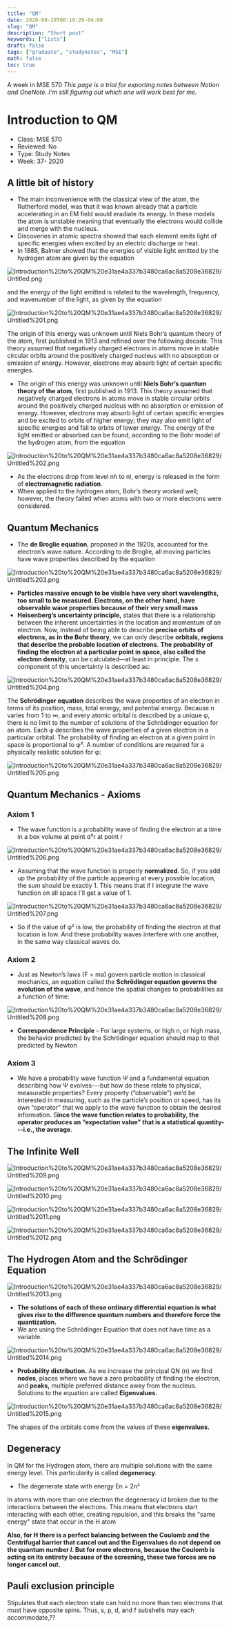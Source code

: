 ```yaml
---
title: "QM"
date: 2020-09-29T00:19:29-04:00
slug: "QM"
description: "Short post"
keywords: ["lists"]
draft: false
tags: ["graduate", "studynotes", "MSE"]
math: false
toc: true
---
```


A week in MSE 570
<i>This page is a trial for exporting notes between Notion and OneNote. I'm still figuring out which one will work best for me.</i> 

# Introduction to QM

- Class: MSE 570
- Reviewed: No
- Type: Study Notes
- Week: 37- 2020

## A little bit of history

- The main inconvenience with the classical view of the atom, the Rutherford model, was that it was known already that a particle accelerating in an EM field would eradiate its energy. In these models the atom is unstable meaning that eventually the electrons would collide and merge with the nucleus.
- Discoveries in atomic spectra showed that each element emits light of specific energies when excited by an electric discharge or heat.
- In 1885, Balmer showed that the energies of visible light emitted by the hydrogen atom are given by the equation

![Introduction%20to%20QM%20e31ae4a337b3480ca6ac8a5208e36829/Untitled.png](/Introduction%20to%20QM%20e31ae4a337b3480ca6ac8a5208e36829/Untitled.png)

and the energy of the light emitted is related to the wavelength, frequency, and wavenumber of the light, as given by the equation

![Introduction%20to%20QM%20e31ae4a337b3480ca6ac8a5208e36829/Untitled%201.png](/Introduction%20to%20QM%20e31ae4a337b3480ca6ac8a5208e36829/Untitled%201.png)

The origin of this energy was unknown until Niels Bohr’s quantum theory of the atom, first published in 1913 and refined over the following decade. This theory assumed that negatively charged electrons in atoms move in stable circular orbits around the positively charged nucleus with no absorption or emission of energy. However, electrons may absorb light of certain specific energies.

- The origin of this energy was unknown until **Niels Bohr’s quantum theory of the atom**, first published in 1913. This theory assumed that negatively charged electrons in atoms move in stable circular orbits around the positively charged nucleus with no absorption or emission of energy. However, electrons may absorb light of certain specific energies and be excited to orbits of higher energy; they may also emit light of specific energies and fall to orbits of lower energy. The energy of the light emitted or absorbed can be found, according to the Bohr model of the hydrogen atom, from the equation

![Introduction%20to%20QM%20e31ae4a337b3480ca6ac8a5208e36829/Untitled%202.png](/Introduction%20to%20QM%20e31ae4a337b3480ca6ac8a5208e36829/Untitled%202.png)

- As the electrons drop from level nh to nl, energy is released in the form of **electromagnetic radiation**.
- When applied to the hydrogen atom, Bohr’s theory worked well; however, the theory failed when atoms with two or more electrons were considered.

## Quantum Mechanics

- The **de Broglie equation**, proposed in the 1920s, accounted for the electron’s wave nature. According to de Broglie, all moving particles have wave properties described by the equation

![Introduction%20to%20QM%20e31ae4a337b3480ca6ac8a5208e36829/Untitled%203.png](/Introduction%20to%20QM%20e31ae4a337b3480ca6ac8a5208e36829/Untitled%203.png)

- **Particles massive enough to be visible have very short wavelengths, too small to be measured. Electrons, on the other hand, have observable wave properties because of their very small mass**
- **Heisenberg’s uncertainty principle,** states that there is a relationship between the inherent uncertainties in the location and momentum of an electron. Now, instead of being able to describe **precise orbits of electrons, as in the Bohr theory**, we can only describe **orbitals, regions that describe the probable location of electrons**. **The probability of finding the electron at a particular point in space, also called the electron density**, can be calculated—at least in principle. The x component of this uncertainty is described as:

![Introduction%20to%20QM%20e31ae4a337b3480ca6ac8a5208e36829/Untitled%204.png](/Introduction%20to%20QM%20e31ae4a337b3480ca6ac8a5208e36829/Untitled%204.png)

The **Schrödinger equation** describes the wave properties of an electron in terms of its position, mass, total energy, and potential energy. Because n varies from 1 to ∞, and every atomic orbital is described by a unique φ, there is no limit to the number of solutions of the Schrödinger equation for an atom. Each φ describes the wave properties of a given electron in a particular orbital. The probability of finding an electron at a given point in space is proportional to φ². A number of conditions are required for a physically realistic solution for φ:

![Introduction%20to%20QM%20e31ae4a337b3480ca6ac8a5208e36829/Untitled%205.png](/Introduction%20to%20QM%20e31ae4a337b3480ca6ac8a5208e36829/Untitled%205.png)

## Quantum Mechanics - Axioms

### Axiom 1

- The wave function is a probability wave of finding the electron at a time in a box volume at point d³r at point r

![Introduction%20to%20QM%20e31ae4a337b3480ca6ac8a5208e36829/Untitled%206.png](/Introduction%20to%20QM%20e31ae4a337b3480ca6ac8a5208e36829/Untitled%206.png)

- Assuming that the wave function is properly **normalized**. So, if you add up the probability of the particle appearing at every possible location, the sum should be exactly 1. This means that if I integrate the wave function on all space I'll get a value of 1.

![Introduction%20to%20QM%20e31ae4a337b3480ca6ac8a5208e36829/Untitled%207.png](/Introduction%20to%20QM%20e31ae4a337b3480ca6ac8a5208e36829/Untitled%207.png)

- So if the value of φ² is low, the probability of finding the electron at that location is low. And these probability waves interfere with one another, in the same way classical waves do.

### Axiom 2

- Just as Newton’s laws (F = ma) govern particle motion in classical mechanics, an equation called the **Schrödinger equation governs the evolution of the wave**, and hence the spatial changes to probabilities as a function of time:

![Introduction%20to%20QM%20e31ae4a337b3480ca6ac8a5208e36829/Untitled%208.png](/Introduction%20to%20QM%20e31ae4a337b3480ca6ac8a5208e36829/Untitled%208.png)

- **Correspondence Principle** - For large systems, or high n, or high mass, the behavior predicted by the Schrödinger equation should map to that predicted by Newton

### Axiom 3

- We have a probability wave function Ѱ and a fundamental equation describing how Ѱ evolves---but how do these relate to physical, measurable properties? Every property (“observable”) we’d be interested in measuring, such as the particle’s position or speed, has its own “operator” that we apply to the wave function to obtain the desired information. S**ince the wave function relates to probability, the operator produces an “expectation value” that is a statistical quantity---i.e., the average**.

## The Infinite Well

![Introduction%20to%20QM%20e31ae4a337b3480ca6ac8a5208e36829/Untitled%209.png](/Introduction%20to%20QM%20e31ae4a337b3480ca6ac8a5208e36829/Untitled%209.png)

![Introduction%20to%20QM%20e31ae4a337b3480ca6ac8a5208e36829/Untitled%2010.png](/Introduction%20to%20QM%20e31ae4a337b3480ca6ac8a5208e36829/Untitled%2010.png)

![Introduction%20to%20QM%20e31ae4a337b3480ca6ac8a5208e36829/Untitled%2011.png](/Introduction%20to%20QM%20e31ae4a337b3480ca6ac8a5208e36829/Untitled%2011.png)

![Introduction%20to%20QM%20e31ae4a337b3480ca6ac8a5208e36829/Untitled%2012.png](/Introduction%20to%20QM%20e31ae4a337b3480ca6ac8a5208e36829/Untitled%2012.png)

## The Hydrogen Atom and the Schrödinger Equation

![Introduction%20to%20QM%20e31ae4a337b3480ca6ac8a5208e36829/Untitled%2013.png](/Introduction%20to%20QM%20e31ae4a337b3480ca6ac8a5208e36829/Untitled%2013.png)

- **The solutions of each of these ordinary differential equation is what gives rise to the difference quantum numbers and therefore force the quantization.**
- We are using the Schrödinger Equation that does not have time as a variable.

![Introduction%20to%20QM%20e31ae4a337b3480ca6ac8a5208e36829/Untitled%2014.png](/Introduction%20to%20QM%20e31ae4a337b3480ca6ac8a5208e36829/Untitled%2014.png)

- **Probability distribution.** As we increase the principal QN (n) we find **nodes**, places where we have a zero probability of finding the electron, and **peaks,** multiple preferred distance away from the nucleus. Solutions to the equation are called **Eigenvalues.**

![Introduction%20to%20QM%20e31ae4a337b3480ca6ac8a5208e36829/Untitled%2015.png](/Introduction%20to%20QM%20e31ae4a337b3480ca6ac8a5208e36829/Untitled%2015.png)

The shapes of the orbitals come from the values of these **eigenvalues.**

## Degeneracy

In QM for the Hydrogen atom, there are multiple solutions with the same energy level. This particularity is called **degeneracy**.

- The degenerate state with energy En = 2n²

In atoms with more than one electron the degeneracy id broken due to the
interactions between the electrons. This means that electrons start interacting with each other, creating repulsion, and this breaks the "same energy" state that occur in the H atom

**Also, for H there is a perfect balancing between the Coulomb and the Centrifugal barrier that cancel out and the Eigenvalues do not depend on the quantum number *l*. But for more electrons, because the Coulomb is acting on its entirety because of the screening, these two forces are no longer cancel out.**

## Pauli exclusion principle

Stipulates that each electron state can hold no more than two electrons that must have opposite spins. Thus, s, p, d, and f subshells may each accommodate,??
